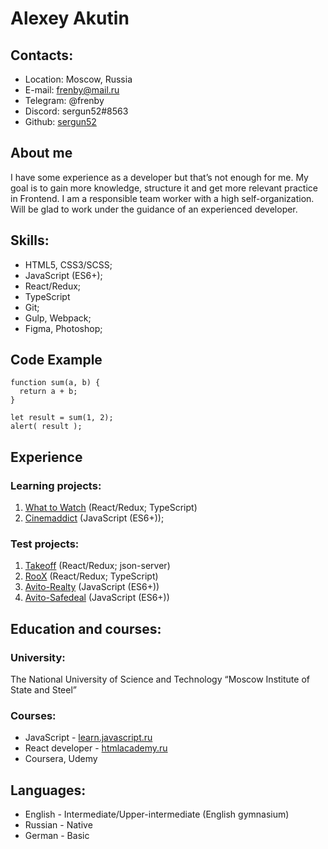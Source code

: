 # Alexey Akutin 

## Contacts:
* Location: Moscow, Russia
* E-mail: frenby@mail.ru
* Telegram: @frenby
* Discord: sergun52#8563
* Github: [sergun52](https://github.com/sergun52)

## About me
I have some experience as a developer but that’s not enough for me. My goal is to gain more knowledge, structure it and get more relevant practice in Frontend. I am a responsible team worker with a high self-organization. Will be glad to work under the guidance of an experienced developer. 

## Skills:
* HTML5, CSS3/SCSS;
* JavaScript (ES6+);
* React/Redux;
* TypeScript
* Git;
* Gulp, Webpack;
* Figma, Photoshop;

## Code Example
```
function sum(a, b) {
  return a + b;
}

let result = sum(1, 2);
alert( result );
```

## Experience
### Learning projects:
1.	[What to Watch](https://github.com/frenby52/973763-what-to-watch-3) (React/Redux; TypeScript)
2.	[Cinemaddict](https://github.com/frenby52/973763-cinemaddict-10) (JavaScript (ES6+));

### Test projects:
1.	[Takeoff](https://github.com/frenby52/Takeoff-staff) (React/Redux; json-server)
2.	[RooX](https://github.com/frenby52/RooX) (React/Redux; TypeScript)
3.	[Avito-Realty](https://github.com/frenby52/Avito-Realty-Test-assignment) (JavaScript (ES6+))
4.	[Avito-Safedeal](https://github.com/frenby52/Avito-Safedeal-Test-assignment) (JavaScript (ES6+))

## Education and courses:
### University: 
The National University of Science and Technology “Moscow Institute of State and Steel”
### Courses:
* JavaScript - [learn.javascript.ru](https://learn.javascript.ru/) 
* React developer - [htmlacademy.ru](https://htmlacademy.ru/profession/react) 
* Coursera, Udemy

## Languages:
* English - Intermediate/Upper-intermediate (English gymnasium)
* Russian - Native
* German - Basic
